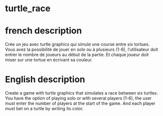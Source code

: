 # turtle_race

# french description 

Crée un jeu avec turtle graphics qui simule une course entre six tortues. Vous avez la possibilité de jouer en solo ou à plusieurs (1-6), l’utilisateur doit entrer le nombre de joueurs au début de la partie. Et chaque joueur doit miser sur une tortue en écrivant sa couleur.

# English description 

Create a game with turtle graphics that simulates a race between six turtles. You have the option of playing solo or with several players (1-6), the user must enter the number of players at the start of the game. And each player must bet on a turtle by writing its color.
